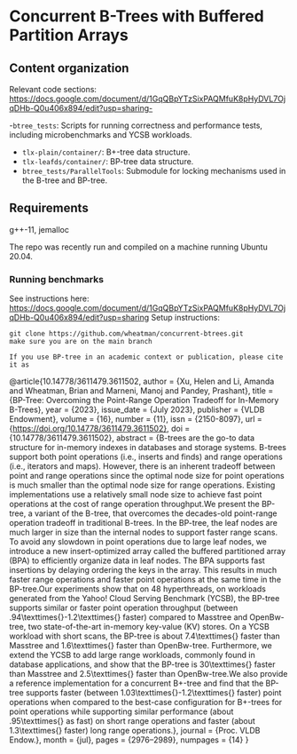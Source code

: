 # Concurrent B-Trees with Buffered Partition Arrays

## Content organization

Relevant code sections:
https://docs.google.com/document/d/1GqQBpYTzSixPAQMfuK8pHyDVL7OjqDHb-Q0u406x894/edit?usp=sharing- 

-`btree_tests`: Scripts for running correctness and performance tests, including microbenchmarks and YCSB workloads.
- `tlx-plain/container/`: B+-tree data structure.
- `tlx-leafds/container/`: BP-tree data structure.
- `btree_tests/ParallelTools`: Submodule for locking mechanisms used in the B-tree and BP-tree.

## Requirements
g++-11, jemalloc

The repo was recently run and compiled on a machine running Ubuntu 20.04.

### Running benchmarks

See instructions here: https://docs.google.com/document/d/1GqQBpYTzSixPAQMfuK8pHyDVL7OjqDHb-Q0u406x894/edit?usp=sharing
Setup instructions:
```
git clone https://github.com/wheatman/concurrent-btrees.git
make sure you are on the main branch

If you use BP-tree in an academic context or publication, please cite it as

```
@article{10.14778/3611479.3611502,
author = {Xu, Helen and Li, Amanda and Wheatman, Brian and Marneni, Manoj and Pandey, Prashant},
title = {BP-Tree: Overcoming the Point-Range Operation Tradeoff for In-Memory B-Trees},
year = {2023},
issue_date = {July 2023},
publisher = {VLDB Endowment},
volume = {16},
number = {11},
issn = {2150-8097},
url = {https://doi.org/10.14778/3611479.3611502},
doi = {10.14778/3611479.3611502},
abstract = {B-trees are the go-to data structure for in-memory indexes in databases and storage systems. B-trees support both point operations (i.e., inserts and finds) and range operations (i.e., iterators and maps). However, there is an inherent tradeoff between point and range operations since the optimal node size for point operations is much smaller than the optimal node size for range operations. Existing implementations use a relatively small node size to achieve fast point operations at the cost of range operation throughput.We present the BP-tree, a variant of the B-tree, that overcomes the decades-old point-range operation tradeoff in traditional B-trees. In the BP-tree, the leaf nodes are much larger in size than the internal nodes to support faster range scans. To avoid any slowdown in point operations due to large leaf nodes, we introduce a new insert-optimized array called the buffered partitioned array (BPA) to efficiently organize data in leaf nodes. The BPA supports fast insertions by delaying ordering the keys in the array. This results in much faster range operations and faster point operations at the same time in the BP-tree.Our experiments show that on 48 hyperthreads, on workloads generated from the Yahoo! Cloud Serving Benchmark (YCSB), the BP-tree supports similar or faster point operation throughput (between .94\texttimes{}-1.2\texttimes{} faster) compared to Masstree and OpenBw-tree, two state-of-the-art in-memory key-value (KV) stores. On a YCSB workload with short scans, the BP-tree is about 7.4\texttimes{} faster than Masstree and 1.6\texttimes{} faster than OpenBw-tree. Furthermore, we extend the YCSB to add large range workloads, commonly found in database applications, and show that the BP-tree is 30\texttimes{} faster than Masstree and 2.5\texttimes{} faster than OpenBw-tree.We also provide a reference implementation for a concurrent B+-tree and find that the BP-tree supports faster (between 1.03\texttimes{}-1.2\texttimes{} faster) point operations when compared to the best-case configuration for B+-trees for point operations while supporting similar performance (about .95\texttimes{} as fast) on short range operations and faster (about 1.3\texttimes{} faster) long range operations.},
journal = {Proc. VLDB Endow.},
month = {jul},
pages = {2976–2989},
numpages = {14}
}
```

